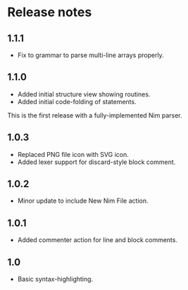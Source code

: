 # Release notes

## 1.1.1

  * Fix to grammar to parse multi-line arrays properly.

## 1.1.0

  * Added initial structure view showing routines.
  * Added initial code-folding of statements.

This is the first release with a fully-implemented Nim parser.

## 1.0.3

  * Replaced PNG file icon with SVG icon.
  * Added lexer support for discard-style block comment.

## 1.0.2

  * Minor update to include New Nim File action.

## 1.0.1

  * Added commenter action for line and block comments.

## 1.0

  * Basic syntax-highlighting.
